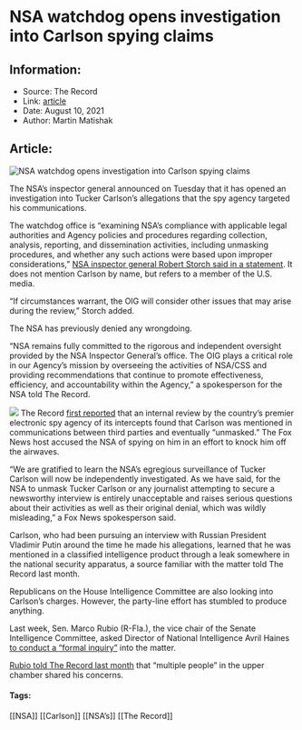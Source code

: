 # NSA watchdog opens investigation into Carlson spying claims
### 

## Information:
+ Source: The Record
+ Link: [article](https://therecord.media/nsa-watchdog-opens-investigation-into-carlson-spying-claims/)
+ Date: August 10, 2021
+ Author: Martin Matishak


## Article:
![NSA watchdog opens investigation into Carlson spying claims](https://therecord.media/wp-content/uploads/2021/08/Tucker_Carlson_45577919995-1.jpg)

The NSA’s inspector general announced on Tuesday that it has opened an investigation into Tucker Carlson’s allegations that the spy agency targeted his communications.


The watchdog office is “examining NSA’s compliance with applicable legal authorities and Agency policies and procedures regarding collection, analysis, reporting, and dissemination activities, including unmasking procedures, and whether any such actions were based upon improper considerations,” [NSA inspector general Robert Storch said in a statement](https://oig.nsa.gov/Portals/71/Reports/Announcements/NSAOIG_Review_Alleged_Targeting_Media.pdf?ver=ySQsnr1lf8fSqS5u94V37Q%3d%3d). It does not mention Carlson by name, but refers to a member of the U.S. media.


“If circumstances warrant, the OIG will consider other issues that may arise during the review,” Storch added.


The NSA has previously denied any wrongdoing.


“NSA remains fully committed to the rigorous and independent oversight provided by the NSA Inspector General’s office. The OIG plays a critical role in our Agency’s mission by overseeing the activities of NSA/CSS and providing recommendations that continue to promote effectiveness, efficiency, and accountability within the Agency,” a spokesperson for the NSA told The Record.


![](https://www-therecord.recfut.com/wp-content/uploads/2021/08/Screen-Shot-2021-08-10-at-11.13.24-AM-1024x700.png)
The Record [first reported](https://therecord.media/nsa-review-finds-that-tucker-carlsons-communications-were-not-targeted/) that an internal review by the country’s premier electronic spy agency of its intercepts found that Carlson was mentioned in communications between third parties and eventually “unmasked.” The Fox News host accused the NSA of spying on him in an effort to knock him off the airwaves. 


“We are gratified to learn the NSA’s egregious surveillance of Tucker Carlson will now be independently investigated. As we have said, for the NSA to unmask Tucker Carlson or any journalist attempting to secure a newsworthy interview is entirely unacceptable and raises serious questions about their activities as well as their original denial, which was wildly misleading,” a Fox News spokesperson said.


Carlson, who had been pursuing an interview with Russian President Vladimir Putin around the time he made his allegations, learned that he was mentioned in a classified intelligence product through a leak somewhere in the national security apparatus, a source familiar with the matter told The Record last month.


Republicans on the House Intelligence Committee are also looking into Carlson’s charges. However, the party-line effort has stumbled to produce anything.


Last week, Sen. Marco Rubio (R-Fla.), the vice chair of the Senate Intelligence Committee, asked Director of National Intelligence Avril Haines [to conduct a “formal inquiry”](https://www.rubio.senate.gov/public/_cache/files/331335f5-8597-4e7c-a874-5a28bdfb69bc/ED600BFA5852DEE8A9C7242429EB7B44.8.3.21-rubio-letter-to-dni-haines-re-media-allegation.pdf) into the matter.


[Rubio told The Record last month](https://therecord.media/rubio-seeks-additional-details-from-odni-on-tucker-carlson-accusations/) that “multiple people” in the upper chamber shared his concerns.





#### Tags:
[[NSA]] [[Carlson]] [[NSA’s]] [[The Record]]

